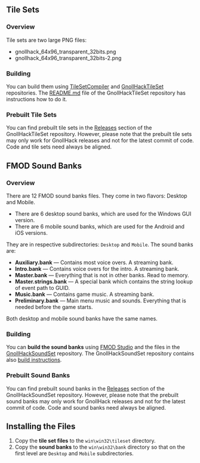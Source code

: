 ## Tile Sets

### Overview

Tile sets are two large PNG files:
- gnollhack_64x96_transparent_32bits.png
- gnollhack_64x96_transparent_32bits-2.png

### Building

You can build them using [TileSetCompiler](https://github.com/hyvanmielenpelit/TileSetCompiler) and [GnollHackTileSet](https://github.com/hyvanmielenpelit/GnollHackTileSet) repositories. The [README.md](https://github.com/hyvanmielenpelit/GnollHackTileSet#readme) file of the GnollHackTileSet repository has instructions how to do it.

### Prebuilt Tile Sets

You can find prebuilt tile sets in the [Releases](https://github.com/hyvanmielenpelit/GnollHackTileSet/releases) section of the GnollHackTileSet repository. However, please note that the prebuilt tile sets may only work for GnollHack releases and not for the latest commit of code. Code and tile sets need always be aligned.

## FMOD Sound Banks

### Overview 

There are 12 FMOD sound banks files. They come in two flavors: Desktop and Mobile.

- There are 6 desktop sound banks, which are used for the Windows GUI version.
- There are 6 mobile sound banks, which are used for the Android and iOS versions.

They are in respective subdirectories: `Desktop` and `Mobile`. The sound banks are:

- **Auxiliary.bank** — Contains most voice overs. A streaming bank.
- **Intro.bank** — Contains voice overs for the intro. A streaming bank.
- **Master.bank** — Everything that is not in other banks. Read to memory.
- **Master.strings.bank** — A special bank which contains the string lookup of event path to GUID.
- **Music.bank** — Contains game music. A streaming bank.
- **Preliminary.bank** — Main menu music and sounds. Everything that is needed before the game starts.

Both desktop and mobile sound banks have the same names.

### Building

You can **build the sound banks** using [FMOD Studio](https://www.fmod.com/) and the files in the [GnollHackSoundSet](https://github.com/hyvanmielenpelit/GnollHackSoundSet) repository. The GnollHackSoundSet repository contains also [build instructions](https://github.com/hyvanmielenpelit/GnollHackSoundSet#readme).

### Prebuilt Sound Banks

You can find prebuilt sound banks in the [Releases](https://github.com/hyvanmielenpelit/GnollHackSoundSet/releases) section of the GnollHackSoundSet repository. However, please note that the prebuilt sound banks may only work for GnollHack releases and not for the latest commit of code. Code and sound banks need always be aligned.


## Installing the Files

1. Copy the **tile set files** to the `win\win32\tileset` directory.
2. Copy the **sound banks** to the `win\win32\bank` directory so that on the first level are `Desktop` and `Mobile` subdirectories.

